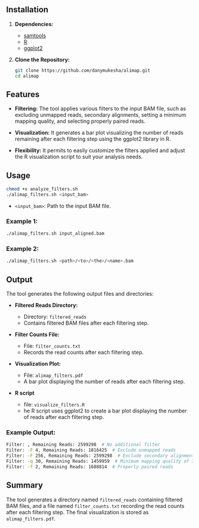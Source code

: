 ## Installation

1. **Dependencies:**
   - [samtools](http://www.htslib.org/)
   - [R](https://www.r-project.org/)
   - [ggplot2](https://ggplot2.tidyverse.org/)

2. **Clone the Repository:**
   ```bash
   git clone https://github.com/danymukesha/alimap.git
   cd alimap

## Features

- **Filtering:** The tool applies various filters to the input BAM file, such as excluding unmapped reads, secondary alignments, setting a minimum mapping quality, and selecting properly paired reads.
  
- **Visualization:** It generates a bar plot visualizing the number of reads remaining after each filtering step using the ggplot2 library in R.

- **Flexibility:** It permits to easily customize the filters applied and adjust the R visualization script to suit your analysis needs.

## Usage

```bash
chmod +x analyze_filters.sh
./alimap_filters.sh <input_bam>
```

- `<input_bam>`: Path to the input BAM file.

### Example 1:

```bash
./alimap_filters.sh input_aligned.bam
```

### Example 2:

```bash
./alimap_filters.sh <path>/<to>/<the>/<name>.bam
```

## Output

The tool generates the following output files and directories:

- **Filtered Reads Directory:**
  - Directory: `filtered_reads`
  - Contains filtered BAM files after each filtering step.

- **Filter Counts File:**
  - File: `filter_counts.txt`
  - Records the read counts after each filtering step.

- **Visualization Plot:**
  - File: `alimap_filters.pdf`
  - A bar plot displaying the number of reads after each filtering step.

- **R script**
  - file: `visualize_filters.R`
  - he R script uses ggplot2 to create a bar plot displaying the number of reads after each filtering step.
  
### Example Output:

```bash
Filter: , Remaining Reads: 2599298  # No additional filter
Filter: -F 4, Remaining Reads: 1816425  # Exclude unmapped reads
Filter: -F 256, Remaining Reads: 2599298  # Exclude secondary alignments
Filter: -q 30, Remaining Reads: 1459959  # Minimum mapping quality of 30
Filter: -f 2, Remaining Reads: 1688814  # Properly paired reads
```

## Summary

The tool generates a directory named `filtered_reads` containing filtered BAM files, and a file named `filter_counts.txt` recording the read counts after each filtering step. The final visualization is stored as `alimap_filters.pdf`.
